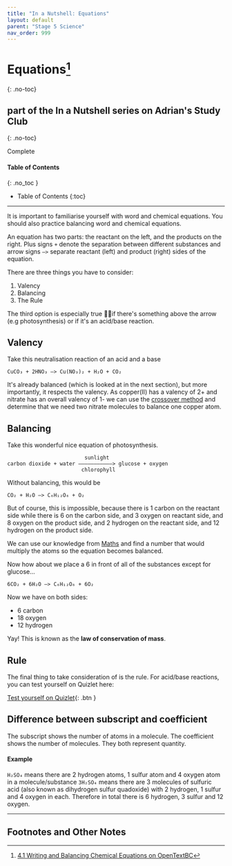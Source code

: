 ```yaml
---
title: "In a Nutshell: Equations"
layout: default
parent: "Stage 5 Science"
nav_order: 999
---
```


# Equations[^1]
{: .no-toc}
## part of the In a Nutshell series on Adrian's Study Club
{: .no-toc}

<label class="label label-green">Complete</label>


#### Table of Contents
{: .no_toc }

* Table of Contents
{:toc}

***

It is important to familiarise yourself with word and chemical equations. You should also practice balancing word and chemical equations.

An equation has two parts: the reactant on the left, and the products on the right. Plus signs `+` denote the separation between different substances and arrow signs `–>` separate reactant (left) and product (right) sides of the equation.

There are three things you have to consider:
1. Valency
2. Balancing
3. The Rule

The third option is especially true if there's something above the arrow (e.g photosynthesis) or if it's an acid/base reaction.

## Valency

Take this neutralisation reaction of an acid and a base

```
CuCO₃ + 2HNO₃ –> Cu(NO₃)₂ + H₂O + CO₂
```

It's already balanced (which is looked at in the next section), but more importantly, it respects the valency. As copper(II) has a valency of 2+ and nitrate has an overall valency of 1- we can use the [crossover method](chem1.html#crossover-method) and determine that we need two nitrate molecules to balance one copper atom.

## Balancing

Take this wonderful nice equation of photosynthesis.

```
                         sunlight
carbon dioxide + water –––––––––––> glucose + oxygen
                        chlorophyll
```

Without balancing, this would be
```
CO₂ + H₂O –> C₆H₁₂O₆ + O₂
```

But of course, this is impossible, because there is 1 carbon on the reactant side while there is 6 on the carbon side, and 3 oxygen on reactant side, and 8 oxygen on the product side, and 2 hydrogen on the reactant side, and 12 hydrogen on the product side.

We can use our knowledge from [Maths](,./../../maths/index.html) and find a number that would multiply the atoms so the equation becomes balanced.

Now how about we place a 6 in front of all of the substances except for glucose...

```
6CO₂ + 6H₂O –> C₆H₁₂O₆ + 6O₂
```

Now we have on both sides:
- 6 carbon
- 18 oxygen
- 12 hydrogen

Yay! This is known as the **law of conservation of mass**.

## Rule

The final thing to take consideration of is the rule. For acid/base reactions, you can test yourself on Quizlet here: 

[Test yourself on Quizlet](https://quizlet.com/_7e3kah){: .btn }

## Difference between subscript and coefficient

The subscript shows the number of atoms in a molecule. The coefficient shows the number of molecules. They both represent quantity.

#### Example

`H₂SO₄` means there are 2 hydrogen atoms, 1 sulfur atom and 4 oxygen atom in a molecule/substance
`3H₂SO₄` means there are 3 molecules of sulfuric acid (also known as dihydrogen sulfur quadoxide) with 2 hydrogen, 1 sulfur and 4 oxygen in each. Therefore in total there is 6 hydrogen, 3 sulfur and 12 oxygen.

***

## Footnotes and Other Notes

[^1]: [4.1 Writing and Balancing Chemical Equations on OpenTextBC](https://opentextbc.ca/chemistry/chapter/4-1-writing-and-balancing-chemical-equations/)